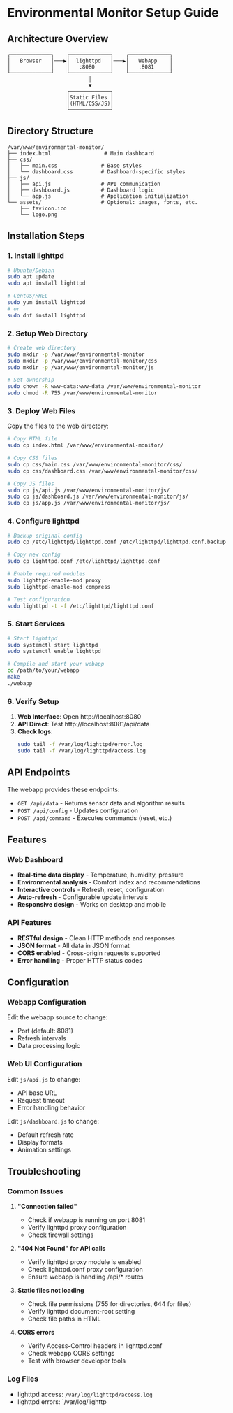 # Environmental Monitor Setup Guide

## Architecture Overview

```
┌─────────────┐    ┌─────────────┐    ┌─────────────┐
│   Browser   │───▶│  lighttpd   │───▶│   WebApp    │
│             │    │   :8080     │    │   :8081     │
└─────────────┘    └─────────────┘    └─────────────┘
                          │
                          ▼
                   ┌─────────────┐
                   │Static Files │
                   │(HTML/CSS/JS)│
                   └─────────────┘
```

## Directory Structure

```
/var/www/environmental-monitor/
├── index.html                 # Main dashboard
├── css/
│   ├── main.css              # Base styles
│   └── dashboard.css         # Dashboard-specific styles
├── js/
│   ├── api.js                # API communication
│   ├── dashboard.js          # Dashboard logic
│   └── app.js                # Application initialization
└── assets/                   # Optional: images, fonts, etc.
    ├── favicon.ico
    └── logo.png
```

## Installation Steps

### 1. Install lighttpd

```bash
# Ubuntu/Debian
sudo apt update
sudo apt install lighttpd

# CentOS/RHEL
sudo yum install lighttpd
# or
sudo dnf install lighttpd
```

### 2. Setup Web Directory

```bash
# Create web directory
sudo mkdir -p /var/www/environmental-monitor
sudo mkdir -p /var/www/environmental-monitor/css
sudo mkdir -p /var/www/environmental-monitor/js

# Set ownership
sudo chown -R www-data:www-data /var/www/environmental-monitor
sudo chmod -R 755 /var/www/environmental-monitor
```

### 3. Deploy Web Files

Copy the files to the web directory:

```bash
# Copy HTML file
sudo cp index.html /var/www/environmental-monitor/

# Copy CSS files
sudo cp css/main.css /var/www/environmental-monitor/css/
sudo cp css/dashboard.css /var/www/environmental-monitor/css/

# Copy JS files
sudo cp js/api.js /var/www/environmental-monitor/js/
sudo cp js/dashboard.js /var/www/environmental-monitor/js/
sudo cp js/app.js /var/www/environmental-monitor/js/
```

### 4. Configure lighttpd

```bash
# Backup original config
sudo cp /etc/lighttpd/lighttpd.conf /etc/lighttpd/lighttpd.conf.backup

# Copy new config
sudo cp lighttpd.conf /etc/lighttpd/lighttpd.conf

# Enable required modules
sudo lighttpd-enable-mod proxy
sudo lighttpd-enable-mod compress

# Test configuration
sudo lighttpd -t -f /etc/lighttpd/lighttpd.conf
```

### 5. Start Services

```bash
# Start lighttpd
sudo systemctl start lighttpd
sudo systemctl enable lighttpd

# Compile and start your webapp
cd /path/to/your/webapp
make
./webapp
```

### 6. Verify Setup

1. **Web Interface**: Open http://localhost:8080
2. **API Direct**: Test http://localhost:8081/api/data
3. **Check logs**: 
   ```bash
   sudo tail -f /var/log/lighttpd/error.log
   sudo tail -f /var/log/lighttpd/access.log
   ```

## API Endpoints

The webapp provides these endpoints:

- `GET /api/data` - Returns sensor data and algorithm results
- `POST /api/config` - Updates configuration
- `POST /api/command` - Executes commands (reset, etc.)

## Features

### Web Dashboard
- **Real-time data display** - Temperature, humidity, pressure
- **Environmental analysis** - Comfort index and recommendations
- **Interactive controls** - Refresh, reset, configuration
- **Auto-refresh** - Configurable update intervals
- **Responsive design** - Works on desktop and mobile

### API Features
- **RESTful design** - Clean HTTP methods and responses
- **JSON format** - All data in JSON format
- **CORS enabled** - Cross-origin requests supported
- **Error handling** - Proper HTTP status codes

## Configuration

### Webapp Configuration
Edit the webapp source to change:
- Port (default: 8081)
- Refresh intervals
- Data processing logic

### Web UI Configuration
Edit `js/api.js` to change:
- API base URL
- Request timeout
- Error handling behavior

Edit `js/dashboard.js` to change:
- Default refresh rate
- Display formats
- Animation settings

## Troubleshooting

### Common Issues

1. **"Connection failed"**
   - Check if webapp is running on port 8081
   - Verify lighttpd proxy configuration
   - Check firewall settings

2. **"404 Not Found" for API calls**
   - Verify lighttpd proxy module is enabled
   - Check lighttpd.conf proxy configuration
   - Ensure webapp is handling /api/* routes

3. **Static files not loading**
   - Check file permissions (755 for directories, 644 for files)
   - Verify lighttpd document-root setting
   - Check file paths in HTML

4. **CORS errors**
   - Verify Access-Control headers in lighttpd.conf
   - Check webapp CORS settings
   - Test with browser developer tools

### Log Files
- lighttpd access: `/var/log/lighttpd/access.log`
- lighttpd errors: `/var/log/lighttp